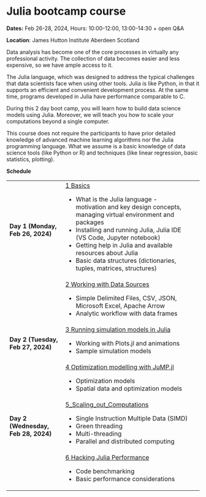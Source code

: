 
# Julia bootcamp course

**Dates:** Feb 26-28, 2024,
Hours: 10:00-12:00, 13:00-14:30 + open Q&A

**Location**:
	James Hutton Institute
	Aberdeen
	Scotland




Data analysis has become one of the core processes in virtually any professional activity. The collection of data becomes easier and less expensive, so we have ample access to it.

The Julia language, which was designed to address the typical challenges that data scientists face when using other tools. Julia is like Python, in that it supports an efficient and convenient development process. At the same time, programs developed in Julia have performance comparable to C.

During this 2 day boot camp, you will learn how to build data science models using Julia. Moreover, we will teach you how to scale your computations beyond a single computer.

This course does not require the participants to have prior detailed knowledge of advanced machine learning algorithms nor the Julia programming language. What we assume is a basic knowledge of data science tools (like Python or R) and techniques (like linear regression, basic statistics, plotting).



**Schedule**

<table>
<tr><td><b>Day 1 (Monday, Feb 26, 2024)</b></td><td><a href="1_Basics/">1 Basics</a><br>
<ul>
<li> What is the Julia language - motivation and key design concepts, managing virtual environment and packages
<li> Installing and running Julia, Julia IDE (VS Code, Jupyter notebook)
<li> Getting help in Julia and available resources about Julia
<li> Basic data structures (dictionaries, tuples, matrices, structures)
<ul>
</td><td>&nbsp;</td></tr>
<tr><td>&nbsp;</td><td><a href="2_Working_with_Data_Sources/">2 Working with Data Sources</a><br>
<ul>
<li> Simple Delimited Files, CSV, JSON, Microsoft Excel, Apache Arrow
<li> Analytic workflow with data frames
</ul>
</td><td>&nbsp;</td></tr>
<tr><td><b>Day 2 (Tuesday, Feb 27, 2024)</b></td><td><a href="3_Simulation_Models/">3 Running simulation models in Julia</a><br>
<ul>
<li> Working with Plots.jl and animations
<li> Sample simulation models
</ul>

<tr><td>&nbsp;</td><td><a href="4_Optimization_modelling_with_JuMP.jl/">4 Optimization modelling with JuMP.jl</a><br>
<ul>
<li> Optimization models
<li> Spatial data and optimization models
</ul>
</td><td>&nbsp;</td></tr>



<tr><td><b>Day 2 (Wednesday, Feb 28, 2024)</b></td><td><a href="5_Scaling_out_Computations/">5_Scaling_out_Computations</a><br>
<ul>
<li> Single Instruction Multiple Data (SIMD)
<li> Green threading
<li> Multi-threading
<li> Parallel and distributed computing
</ul>
</td><td>&nbsp;</td></tr>

<tr><td>&nbsp;</td><td><a href="6_Julia_Performance/">6 Hacking Julia Performance</a><br>
<ul>
<li> Code benchmarking
<li> Basic performance considerations
</ul>
</td><td>&nbsp;</td></tr>


</table>
